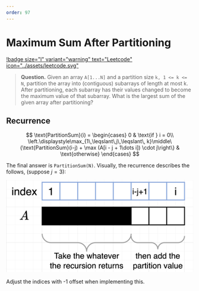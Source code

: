 ```yaml
---
order: 97
---
```



# Maximum Sum After Partitioning

[!badge size="l" variant="warning" text="Leetcode" icon="../assets/leetcode.svg"](https://leetcode.com/problems/partition-array-for-maximum-sum/)

> **Question.** Given an array `A[1...N]` and a partition size `k, 1 <= k <= N`, partition the array into (contiguous) subarrays of length at most k. After partitioning, each subarray has their values changed to become the maximum value of that subarray. What is the largest sum of the given array after partitioning?

## Recurrence

$$
\text{PartitionSum}(i) = \begin{cases}
    0 & \text{if } i = 0\\
    \left.\displaystyle\max_{1\,\leqslant\,j\,\leqslant\, k}\middle\{\text{PartitionSum}(i-j) + \max (A[i - j + 1\dots i]) \cdot j\right\} & \text{otherwise}
\end{cases}
$$

The final answer is `PartitionSum(N)`. Visually, the recurrence describes the follows, (suppose $j=3$):

![](/assets/dp-1/partition-sum.png)

Adjust the indices with -1 offset when implementing this.